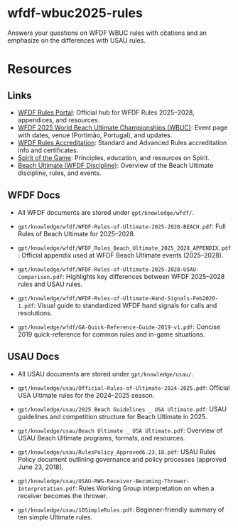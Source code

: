 # wfdf-wbuc2025-rules
Answers your questions on WFDF WBUC rules with citations and an emphasize on the differences with USAU rules.

# Resources

## Links

- [WFDF Rules Portal](https://rules.wfdf.sport/): Official hub for WFDF Rules 2025–2028, appendices, and resources.
- [WFDF 2025 World Beach Ultimate Championships (WBUC)](https://wfdf.sport/event/wfdf-2025-world-beach-ultimate-championships-wbuc/): Event page with dates, venue (Portimão, Portugal), and updates.
- [WFDF Rules Accreditation](https://rules.wfdf.sport/accreditation/): Standard and Advanced Rules accreditation info and certificates.
- [Spirit of the Game](https://wfdf.sport/spirit-of-the-game/): Principles, education, and resources on Spirit.
- [Beach Ultimate (WFDF Discipline)](https://wfdf.sport/disciplines/beach-ultimate/): Overview of the Beach Ultimate discipline, rules, and events.

## WFDF Docs

- All WFDF documents are stored under `gpt/knowledge/wfdf/`.

- `gpt/knowledge/wfdf/WFDF-Rules-of-Ultimate-2025-2028-BEACH.pdf`: Full Rules of Beach Ultimate for 2025–2028.
- `gpt/knowledge/wfdf/WFDF_Rules_Beach_Ultimate_2025_2028_APPENDIX.pdf`: Official appendix used at WFDF Beach Ultimate events (2025–2028).
- `gpt/knowledge/wfdf/WFDF-Rules-of-Ultimate-2025-2028-USAU-Comparison.pdf`: Highlights key differences between WFDF 2025–2028 rules and USAU rules.
- `gpt/knowledge/wfdf/WFDF-Rules-of-Ultimate-Hand-Signals-Feb2020-1.pdf`: Visual guide to standardized WFDF hand signals for calls and resolutions.
- `gpt/knowledge/wfdf/GA-Quick-Reference-Guide-2019-v1.pdf`: Concise 2019 quick-reference for common rules and in-game situations.

## USAU Docs

- All USAU documents are stored under `gpt/knowledge/usau/`.

- `gpt/knowledge/usau/Official-Rules-of-Ultimate-2024-2025.pdf`: Official USA Ultimate rules for the 2024–2025 season.
- `gpt/knowledge/usau/2025 Beach Guidelines _ USA Ultimate.pdf`: USAU guidelines and competition structure for Beach Ultimate in 2025.
- `gpt/knowledge/usau/Beach Ultimate _ USA Ultimate.pdf`: Overview of USAU Beach Ultimate programs, formats, and resources.
- `gpt/knowledge/usau/RulesPolicy_Approved6.23.18.pdf`: USAU Rules Policy document outlining governance and policy processes (approved June 23, 2018).
- `gpt/knowledge/usau/USAU-RWG-Receiver-Becoming-Thrower-Interpretation.pdf`: Rules Working Group interpretation on when a receiver becomes the thrower.
- `gpt/knowledge/usau/10SimpleRules.pdf`: Beginner-friendly summary of ten simple Ultimate rules.